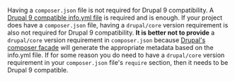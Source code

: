 Having a `composer.json` file is not required for Drupal 9 compatibility. A [Drupal 9 compatible info.yml file](https://www.drupal.org/docs/8/creating-custom-modules/let-drupal-8-know-about-your-module-with-an-infoyml-file#s-specifying-core-version-requirement) is required and is enough. If your project does have a `composer.json` file, having a `drupal/core` version requirement is also not required for Drupal 9 compatibility. **It is better not to provide** a `drupal/core` version requirement in `composer.json` because [Drupal's composer facade](https://www.drupal.org/project/project%5Fcomposer) will generate the appropriate metadata based on the info.yml file. If for some reason you do need to have a `drupal/core` version requirement in your `composer.json` file's `require` section, then it needs to be Drupal 9 compatible.